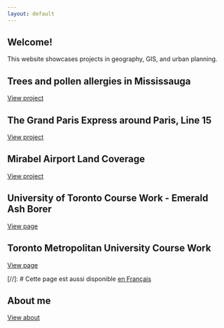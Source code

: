```yaml
---
layout: default
---
```


## Welcome!
This website showcases projects in geography, GIS, and urban planning.

## Trees and pollen allergies in Mississauga
[View project](./proj_treeallergy.html)

## The Grand Paris Express around Paris, Line 15
[View project](./proj_gpeligne15.html)

## Mirabel Airport Land Coverage
[View project](./proj_aeroportmirabel.html)

## University of Toronto Course Work - Emerald Ash Borer
[View page](./proj_emeraldashborer.html)

## Toronto Metropolitan University Course Work
[View page](/diversityinclusion.html)

[//]: # Cette page est aussi disponible [en Français](/indexfr)


## About me
[View about](./about.html)
